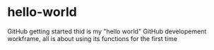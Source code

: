 # hello-world
GitHub getting started
thid is my "hello world" GitHub developement workframe, all is about using its functions for the first time 
